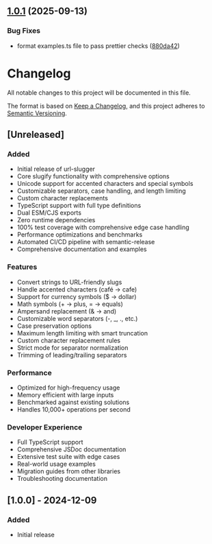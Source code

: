 ## [1.0.1](https://github.com/amitx-npm/url-slugger/compare/v1.0.0...v1.0.1) (2025-09-13)


### Bug Fixes

* format examples.ts file to pass prettier checks ([880da42](https://github.com/amitx-npm/url-slugger/commit/880da42c81a8c6205dad7951aedef093972c1bae))

# Changelog

All notable changes to this project will be documented in this file.

The format is based on [Keep a Changelog](https://keepachangelog.com/en/1.0.0/),
and this project adheres to [Semantic Versioning](https://semver.org/spec/v2.0.0.html).

## [Unreleased]

### Added

- Initial release of url-slugger
- Core slugify functionality with comprehensive options
- Unicode support for accented characters and special symbols
- Customizable separators, case handling, and length limiting
- Custom character replacements
- TypeScript support with full type definitions
- Dual ESM/CJS exports
- Zero runtime dependencies
- 100% test coverage with comprehensive edge case handling
- Performance optimizations and benchmarks
- Automated CI/CD pipeline with semantic-release
- Comprehensive documentation and examples

### Features

- Convert strings to URL-friendly slugs
- Handle accented characters (café → cafe)
- Support for currency symbols ($ → dollar)
- Math symbols (+ → plus, = → equals)
- Ampersand replacement (& → and)
- Customizable word separators (-, \_, ., etc.)
- Case preservation options
- Maximum length limiting with smart truncation
- Custom character replacement rules
- Strict mode for separator normalization
- Trimming of leading/trailing separators

### Performance

- Optimized for high-frequency usage
- Memory efficient with large inputs
- Benchmarked against existing solutions
- Handles 10,000+ operations per second

### Developer Experience

- Full TypeScript support
- Comprehensive JSDoc documentation
- Extensive test suite with edge cases
- Real-world usage examples
- Migration guides from other libraries
- Troubleshooting documentation

## [1.0.0] - 2024-12-09

### Added

- Initial release
